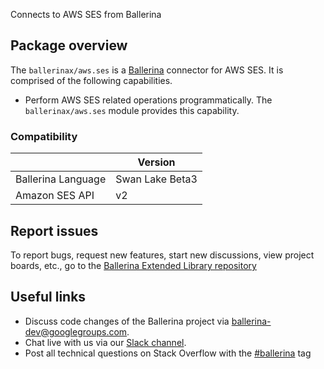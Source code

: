 Connects to AWS SES from Ballerina

## Package overview

The `ballerinax/aws.ses` is a [Ballerina](https://ballerina.io/) connector for AWS SES. It is comprised of the following capabilities.
* Perform AWS SES related operations programmatically. The `ballerinax/aws.ses` module provides this capability.

### Compatibility
|                    | Version         |  
|--------------------|-----------------|
| Ballerina Language | Swan Lake Beta3 |
| Amazon SES API     | v2              |

## Report issues
To report bugs, request new features, start new discussions, view project boards, etc., go to the [Ballerina Extended Library repository](https://github.com/ballerina-platform/ballerina-extended-library)

## Useful links
- Discuss code changes of the Ballerina project via [ballerina-dev@googlegroups.com](mailto:ballerina-dev@googlegroups.com).
- Chat live with us via our [Slack channel](https://ballerina.io/community/slack/).
- Post all technical questions on Stack Overflow with the [#ballerina](https://stackoverflow.com/questions/tagged/ballerina) tag
